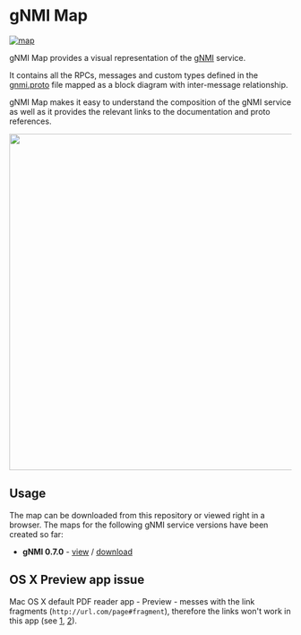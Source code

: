 # gNMI Map
[![map](https://gitlab.com/rdodin/pics/-/wikis/uploads/6a9d18f9cb2240656aad5d224aa757df/rsz_image.png)](https://gitlab.com/rdodin/pics/-/wikis/uploads/6cf03cf18ae6a9e69fc1360d6c8a0796/gnmi_0.7.0_map.pdf)

gNMI Map provides a visual representation of the [gNMI](https://github.com/openconfig/reference/blob/master/rpc/gnmi/gnmi-specification.md) service.

It contains all the RPCs, messages and custom types defined in the [gnmi.proto](https://github.com/openconfig/gnmi/blob/master/proto/gnmi/gnmi.proto) file mapped as a block diagram with inter-message relationship.

gNMI Map makes it easy to understand the composition of the gNMI service as well as it provides the relevant links to the documentation and proto references.

<p align=center><img src="https://gitlab.com/rdodin/pics/-/wikis/uploads/61e7fa143e5898653c1edb9b42b936f3/image.png" width="600" /></p>

## Usage
The map can be downloaded from this repository or viewed right in a browser. The maps for the following gNMI service versions have been created so far:

* **gNMI 0.7.0** - [view](https://gitlab.com/rdodin/pics/-/wikis/uploads/6cf03cf18ae6a9e69fc1360d6c8a0796/gnmi_0.7.0_map.pdf) / [download](https://github.com/hellt/gnmi-map/raw/master/gnmi_0.7.0_map.pdf)

## OS X Preview app issue
Mac OS X default PDF reader app - Preview - messes with the link fragments (`http://url.com/page#fragment`), therefore the links won't work in this app (see [1](https://discussions.apple.com/thread/251041261), [2](https://discussions.apple.com/thread/250919338)).